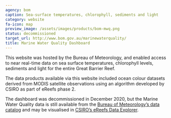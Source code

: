 ```yaml
---
agency: bom
caption: Sea-surface temperatures, chlorophyll, sediments and light
category: website
fa-icon: map
preview_image: /assets/images/products/bom-mwq.png
status: decommissioned
target_url: http://www.bom.gov.au/marinewaterquality/
title: Marine Water Quality Dashboard
---
```

This website was hosted by the Bureau of Meteorology, and enabled access to near real-time data on sea surface temperatures, chlorophyll levels, sediments and light for the entire Great Barrier Reef.

The data products available via this website included ocean colour datasets derived from MODIS satellite observations using an algorithm developed by CSIRO as part of eReefs phase 2. 

The dashboard was decommissioned in December 2020, but the Marine Water Quality data is still available from the [Bureau of Meteorology’s data catalog](http://ereeftds.bom.gov.au/ereefs/tds/catalog/ereef/mwq/catalog.html) and may be visualised in [CSIRO’s eReefs Data Explorer](https://portal.ereefs.info/).
